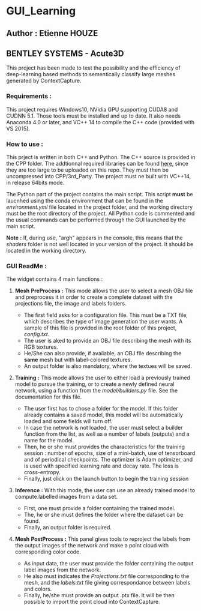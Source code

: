 # GUI_Learning
## Author : Etienne HOUZE
## BENTLEY SYSTEMS - Acute3D

This project has been made to test the possibility and the efficiency of deep-learning based methods to sementically classify large meshes generated by ContextCapture.

### Requirements :
This project requires Windows10, NVidia GPU supporting CUDA8 and CUDNN 5.1. Those tools must be installed and up to date. It also needs Anaconda 4.0 or later, and VC++ 14 to compile the C++ code (provided with VS 2015).


### How to use :
This prject is written in both C++ and Python. The C++ source is provided in the CPP folder. The addtionnal required libraries can be found [here](https://drive.google.com/file/d/0B13uLe-AJjEUUXFWdlk2SUJqUnc/view?usp=sharing), since they are too large to be uploaded on this repo. They must then be uncompressed into CPP/3rd_Party. The project must ne built with VC++14, in release 64bits mode.

The Python part of the project contains the main script. This script __must__ be laucnhed using the conda environment that can be found in the _environment.yml_ file located in the project folder, and the working directory must be the root directory of the project. All Python code is commented and the usual commands can be performed through the GUI launched by the main script.

__Note__ __:__ If, during use, "argh" appears in the console, this means that the _shaders_ folder is not well located in your version of the project. It should be located in the working directory.

### GUI ReadMe :

The widget contains 4 main functions :
1) __Mesh__ __PreProcess__ __:__ This mode allows the user to select a mesh OBJ file and preprocess it in order to create a complete dataset with the projections file, the image and labels folders.

    * The first field asks for a configuration file. This must be a TXT file, which describes the type of image generation the user wants. A sample of this file is provided in the root folder of this project, _config.txt_.
    * The user is aked to provide an OBJ file describing the mesh with its RGB textures.
    * He/She can also provide, if available, an OBJ file describing the __same__ mesh but with label-colored textures.
    * An output folder is also mandatory, where the textues will be saved.

2) __Training__ __:__ This mode allows the user to either load a previously trained model to pursue the training, or to create a newly defined neural network, using a function from the _model/builders.py_ file. See the documentation for this file.

    * The user first has to chose a folder for the model. If this folder already contains a saved model, this model will be automatically loaded and some fields will turn off.
    * In case the network is not loaded, the user must select a builder function from the list, as well as a number of labels (outputs) and a name for the model.
    * Then, he or she must provides the characteristics for the training session : number of epochs, size of a mini-batch, use of tensorboard and of periodical checkpoints. The optimizer is Adam optimizer, and is used with specified learning rate and decay rate. The loss is cross-entropy.
    * Finally, just click on the launch button to begin the training session

3) __Inference__ __:__ With this mode, the user can use an already trained model to compute labelled images from a data set.

    * First, one must provide a folder containing the trained model.
    * The, he or she must defines the folder where the dataset can be found.
    * Finally, an output folder is required.

4) __Mesh__ __PostProcess__ __:__ This panel gives tools to reproject the labels from the output images of the network and make a point cloud with corresponding color code.

    * As input data, the user must provide the folder containing the output label images from the network.
    * He also must indicates the _Projections.txt_ file corresponding to the mesh, and the _labels.txt_ file giving correspondance between labels and colors.
    * Finally, he/she must provide an output .ptx file. It will be then possible to import the point cloud into ContextCapture.
